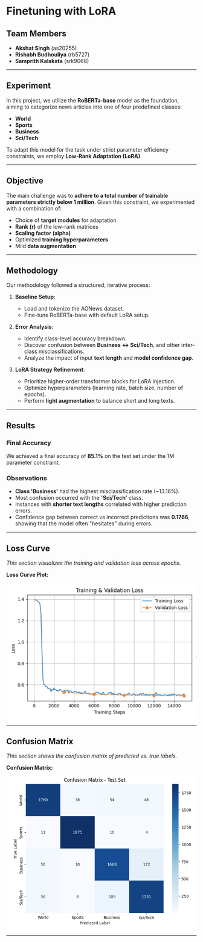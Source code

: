# Finetuning with LoRA

## Team Members

- **Akshat Singh** (as20255)  
- **Rishabh Budhouliya** (rb5727)  
- **Samprith Kalakata** (srk9068)

---

## Experiment

In this project, we utilize the **RoBERTa-base** model as the foundation, aiming to categorize news articles into one of four predefined classes:

- **World**
- **Sports**
- **Business**
- **Sci/Tech**

To adapt this model for the task under strict parameter efficiency constraints, we employ **Low-Rank Adaptation (LoRA)**.

---

## Objective

The main challenge was to **adhere to a total number of trainable parameters strictly below 1 million**. Given this constraint, we experimented with a combination of:

- Choice of **target modules** for adaptation
- **Rank (r)** of the low-rank matrices
- **Scaling factor (alpha)**
- Optimized **training hyperparameters**
- Mild **data augmentation**

---

## Methodology

Our methodology followed a structured, iterative process:

1. **Baseline Setup**:
   - Load and tokenize the AGNews dataset.
   - Fine-tune RoBERTa-base with default LoRA setup.

2. **Error Analysis**:
   - Identify class-level accuracy breakdown.
   - Discover confusion between **Business ↔ Sci/Tech**, and other inter-class misclassifications.
   - Analyze the impact of input **text length** and **model confidence gap**.

3. **LoRA Strategy Refinement**:
   - Prioritize higher-order transformer blocks for LoRA injection.
   - Optimize hyperparameters (learning rate, batch size, number of epochs).
   - Perform **light augmentation** to balance short and long texts.

---

## Results

### Final Accuracy

We achieved a final accuracy of **85.1%** on the test set under the 1M parameter constraint.

### Observations

- **Class 'Business'** had the highest misclassification rate (~13.16%).
- Most confusion occurred with the **'Sci/Tech'** class.
- Instances with **shorter text lengths** correlated with higher prediction errors.
- Confidence gap between correct vs incorrect predictions was **0.1786**, showing that the model often "hesitates" during errors.

---

## Loss Curve

_This section visualizes the training and validation loss across epochs._

**Loss Curve Plot:**

![Loss Curve](./trainingLossFigure.png)

---

## Confusion Matrix

_This section shows the confusion matrix of predicted vs. true labels._

**Confusion Matrix:**

![Confusion Matrix](./confusionMatrix.png)

---
